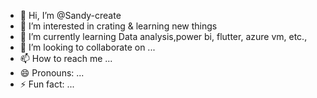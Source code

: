 - 👋 Hi, I’m @Sandy-create
- 👀 I’m interested in crating & learning new things
- 🌱 I’m currently learning Data analysis,power bi, flutter, azure vm, etc.,
- 💞️ I’m looking to collaborate on ...
- 📫 How to reach me ...
- 😄 Pronouns: ...
- ⚡ Fun fact: ...

<!---
Sandy-create/Sandy-create is a ✨ special ✨ repository because its `README.md` (this file) appears on your GitHub profile.
You can click the Preview link to take a look at your changes.
--->
